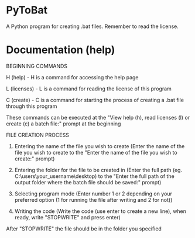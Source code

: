 # PyToBat
A Python program for creating .bat files. Remember to read the license.
# Documentation (help)

BEGINNING COMMANDS 
              
H (help) - H is a command for accessing the help page

L (licenses) - L is a command for reading the license of this program    

C (create) - C is a command for starting the process of creating a .bat file through this program

These commands can be executed at the "View help (h), read licenses (l) or create (c) a batch file:" prompt at the beginning
              
FILE CREATION PROCESS             

1. Entering the name of the file you wish to create (Enter the name of the file you wish to create to the "Enter the name of the file you wish to create:" prompt)

2. Entering the folder for the file to be created in (Enter the full path (eg. C:\\users\\your_username\\desktop) to the "Enter the full path of the output folder where the batch file should be saved:" prompt)

3. Selecting program mode (Enter number 1 or 2 depending on your preferred option (1 for running the file after writing and 2 for not))

4. Writing the code (Write the code (use enter to create a new line), when ready, write "STOPWRITE" and press enter)

After "STOPWRITE" the file should be in the folder you specified
